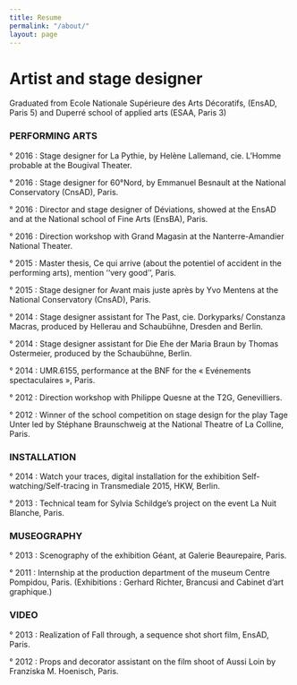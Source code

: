 ```yaml
---
title: Resume
permalink: "/about/"
layout: page
---
```


# Artist and stage designer

Graduated from Ecole Nationale Supérieure des Arts Décoratifs, (EnsAD, Paris 5) and Duperré school of applied arts (ESAA, Paris 3)



### PERFORMING ARTS
° 2016 : Stage designer for La Pythie, by Helène Lallemand, cie. L’Homme probable at the Bougival Theater.

° 2016 : Stage designer for 60°Nord, by Emmanuel Besnault at the National Conservatory (CnsAD), Paris.

° 2016 : Director and stage designer of Déviations, showed at the EnsAD and at the National school of Fine Arts (EnsBA), Paris.

° 2016 : Direction workshop with Grand Magasin at the Nanterre-Amandier National Theater.

° 2015 : Master thesis, Ce qui arrive (about the potentiel of accident in the performing arts), mention ‘‘very good’’, Paris.

° 2015 : Stage designer for Avant mais juste après by Yvo Mentens at the National Conservatory (CnsAD), Paris. 

° 2014 : Stage designer assistant for The Past, cie. Dorkyparks/ Constanza Macras, produced by Hellerau and Schaubühne, Dresden and Berlin.

° 2014 : Stage designer assistant for Die Ehe der Maria Braun by Thomas Ostermeier, produced by the Schaubühne, Berlin.

° 2014 : UMR.6155, performance at the BNF for the « Evénements spectaculaires », Paris.

° 2012 : Direction workshop with Philippe Quesne at the T2G, Genevilliers.

° 2012 : Winner of the school competition on stage design for the play Tage Unter led by Stéphane Braunschweig at the National Theatre of La Colline, Paris.



### INSTALLATION
° 2014 : Watch your traces, digital installation for the exhibition Self-watching/Self-tracing in Transmediale 2015, HKW, Berlin. 

° 2013 : Technical team for Sylvia Schildge’s project on the event La Nuit Blanche, Paris.



### MUSEOGRAPHY
° 2013 : Scenography of the exhibition Géant, at Galerie Beaurepaire, Paris.

° 2011 : Internship at the production department of the museum Centre Pompidou, Paris. (Exhibitions : Gerhard Richter, Brancusi and Cabinet d’art graphique.)



### VIDEO
° 2013 : Realization of Fall through, a sequence shot short film, EnsAD, Paris.

° 2012 : Props and decorator assistant on the film shoot of Aussi Loin by Franziska M. Hoenisch, Paris.
